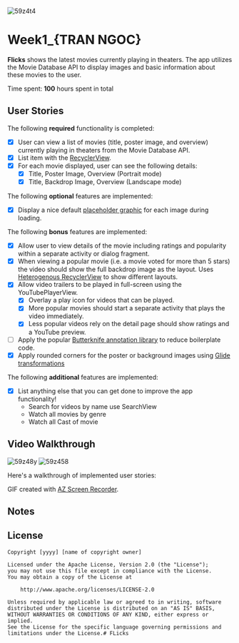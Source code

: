 ![59z4t4](https://user-images.githubusercontent.com/72117775/118641668-a0145880-b804-11eb-8cec-8a099b9bdaed.gif)
# Week1_{TRAN NGOC}

**Flicks** shows the latest movies currently playing in theaters. The app utilizes the Movie Database API to display images and basic information about these movies to the user.

Time spent: **100** hours spent in total

## User Stories

The following **required** functionality is completed:

* [X] User can view a list of movies (title, poster image, and overview) currently playing in theaters from the Movie Database API.
* [X] List item with the [RecyclerView](https://guides.codepath.com/android/Using-the-RecyclerView).
* [X] For each movie displayed, user can see the following details:
  * [X] Title, Poster Image, Overview (Portrait mode)
  * [X] Title, Backdrop Image, Overview (Landscape mode)

The following **optional** features are implemented:

* [X] Display a nice default [placeholder graphic](https://guides.codepath.com/android/Displaying-Images-with-the-Glide-Library) for each image during loading.

The following **bonus** features are implemented:

* [X] Allow user to view details of the movie including ratings and popularity within a separate activity or dialog fragment.
* [X] When viewing a popular movie (i.e. a movie voted for more than 5 stars) the video should show the full backdrop image as the layout.  Uses [Heterogenous RecyclerView](http://guides.codepath.com/android/Heterogenous-Layouts-inside-RecyclerView) to show different layouts.
* [X] Allow video trailers to be played in full-screen using the YouTubePlayerView.
    * [X] Overlay a play icon for videos that can be played.
    * [X] More popular movies should start a separate activity that plays the video immediately.
    * [X] Less popular videos rely on the detail page should show ratings and a YouTube preview.
* [ ] Apply the popular [Butterknife annotation library](http://guides.codepath.com/android/Reducing-View-Boilerplate-with-Butterknife) to reduce boilerplate code.
* [X] Apply rounded corners for the poster or background images using [Glide transformations](https://bumptech.github.io/glide/doc/transformations.html)

The following **additional** features are implemented:

* [X] List anything else that you can get done to improve the app functionality!
  - Search for videos by name use SearchView
  - Watch all movies by genre
  - Watch all Cast of movie
 
## Video Walkthrough


![59z48y](https://user-images.githubusercontent.com/72117775/118640995-d00f2c00-b803-11eb-9092-12071432b6c0.gif)
![59z458](https://user-images.githubusercontent.com/72117775/118641005-d3a2b300-b803-11eb-8499-da5f651554f0.gif![59z4t4](https://user-images.githubusercontent.com/72117775/118641722-b4585580-b804-11eb-85a9-e475e3a9394e.gif)
)





Here's a walkthrough of implemented user stories:


GIF created with [AZ Screen Recorder](https://play.google.com/store/apps/details?id=com.hecorat.screenrecorder.free&hl=en).

## Notes



## License

    Copyright [yyyy] [name of copyright owner]

    Licensed under the Apache License, Version 2.0 (the "License");
    you may not use this file except in compliance with the License.
    You may obtain a copy of the License at

        http://www.apache.org/licenses/LICENSE-2.0

    Unless required by applicable law or agreed to in writing, software
    distributed under the License is distributed on an "AS IS" BASIS,
    WITHOUT WARRANTIES OR CONDITIONS OF ANY KIND, either express or implied.
    See the License for the specific language governing permissions and
    limitations under the License.# FLicks


